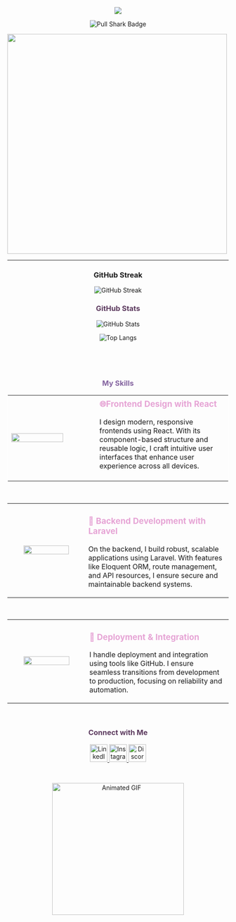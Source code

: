<body>
<p align="center">
  <img src="https://github.com/user-attachments/assets/fd673a11-de4f-44f5-8814-ec5b90fd4a47" style="max-width: 100%; height: auto;" " />

</p>

<p align="center">
  <img src="https://img.shields.io/badge/Pull%20Shark-5C3A5E.svg?style=for-the-badge&logo=github&logoColor=white" alt="Pull Shark Badge" style="max-width: 100%; height: auto;" " />
</p>

<div align="center" style="display: flex; flex-wrap: wrap; justify-content: flex-start; gap: 20px;">
  <img src="https://github.com/user-attachments/assets/87e6d1f9-ef5d-4d0e-abea-19293a412ae7" height="500px"/>

</div>

---
<h3 align="center">GitHub Streak</h3>

<p align="center">
  <img src="https://github-readme-streak-stats.herokuapp.com/?user=nemahbilal01&theme=jolly&hide_border=false" alt="GitHub Streak" />
</p>
<h3 align="center" style="color: #5C3A5E;">GitHub Stats</h3>
<p align="center">
  <img src="https://github-readme-stats.vercel.app/api?username=nemahbilal01&show_icons=true&theme=jolly&hide_border=false" alt="GitHub Stats" />
</p>
<p align="center">
<img src="https://github-readme-stats.vercel.app/api/top-langs/?username=nemahbilal01&layout=compact&theme=jolly" alt="Top Langs" />
</p>

<br>

<br clear="left"/><h3 align="center" style="color:#8464a0;">My Skills</h3>

<!-- Design with React Section -->
<table align="center" style="max-width: 100%; border: 1px solid white; border-collapse: collapse;">
  <tr>
    <td align="style="width: 40%; padding: 8px;">
      <img src="https://github.com/user-attachments/assets/0fc1655a-41d5-4dcc-8197-d2e8b02f8fa3" width="80%" />
    </td>
    <td align="left" style="width: 60%; padding: 8px;">
      <h3 style="color:#e6a4d5;margin-top: 0;">🌐Frontend Design with React</h3>
      <p>I design modern, responsive frontends using React. With its component-based structure and reusable logic, I craft intuitive user interfaces that enhance user experience across all devices.</p>
    </td>
  </tr>
</table>

<br>

<!-- Backend Development with Laravel Section -->
<table align="center">
  <tr>
    <td align="center" width="300">
      <img src="https://github.com/user-attachments/assets/409d5a77-5883-4ceb-858a-654fda5382ab" width="80%" />
    </td>
    <td align="left" width="500">
      <h3 style="color:#e6a4d5;">🔧 Backend Development with Laravel</h3>
      <p>On the backend, I build robust, scalable applications using Laravel. With features like Eloquent ORM, route management, and API resources, I ensure secure and maintainable backend systems.</p>
    </td>
  </tr>
</table>

<br>

<!-- Deployment & Integration Section -->
<table align="center">
  <tr>
    <td align="center" width="300">
      <img src="https://github.com/user-attachments/assets/b780e0df-4d6c-458c-a88e-63b0cea884e2" width="80%" />
    </td>
    <td align="left" width="500">
      <h3 style="color:#e6a4d5;"> 🚀 Deployment & Integration</h3>
      <p>I handle deployment and integration using tools like GitHub. I ensure seamless transitions from development to production, focusing on reliability and automation.</p>
    </td>
  </tr>
</table>
<br>
<h3 align="center" style="color: #5C3A5E;">Connect with Me</h3>
<p align="center">
  <a href="https://www.linkedin.com/in/nameh-bilal/">
    <img src="https://github.com/user-attachments/assets/2b76f0bd-9997-40df-9f03-1d3669bb72be" alt="LinkedIn" height="40" />
  </a>
  <a href="https://instagram.com/nana_bilall">
    <img src="https://github.com/user-attachments/assets/e81d9231-d76d-476a-9203-896c10b9a1d7" alt="Instagram" height="40" />
  </a>
  <a href="https://discord.gg/nana8404">
    <img src="https://github.com/user-attachments/assets/212d3450-954e-4a03-acbb-389d0f488ae8" alt="Discord" height="40" />
  </a>
</p>
<br>
<p align="center">
  <img class="animated-gif" src="https://media.giphy.com/media/v1.Y2lkPTc5MGI3NjExb2FlZmRlcDJhNzdkaDF5czhhczl4bjZ2Mm1peG8wZnRvZ2s3dzYzdyZlcD12MV9naWZzX3NlYXJjaCZjdD1n/QDjpIL6oNCVZ4qzGs7/giphy.gif" alt="Animated GIF" width="300" height="300"/>
</p>



</body>
